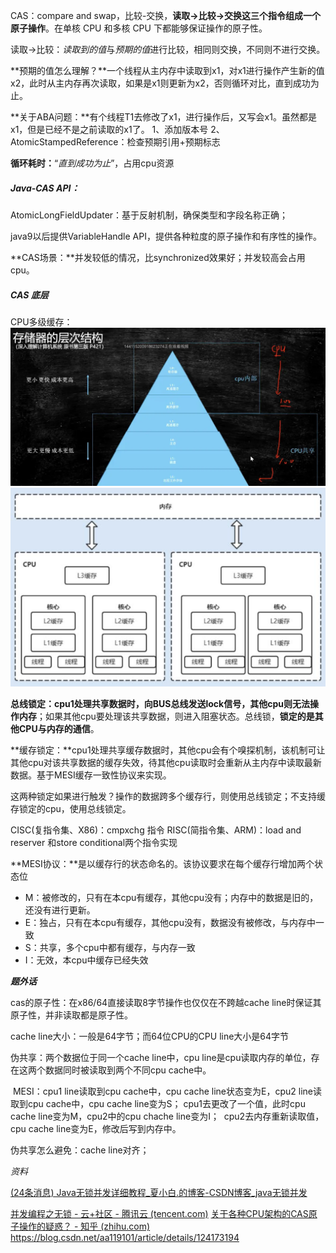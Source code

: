 CAS：compare and swap，比较-交换，**读取->比较->交换这三个指令组成一个原子操作**。在单核 CPU 和多核 CPU 下都能够保证操作的原子性。

读取->比较：*读取到的值*与*预期的值*进行比较，相同则交换，不同则不进行交换。

**预期的值怎么理解？**一个线程从主内存中读取到x1，对x1进行操作产生新的值x2，此时从主内存再次读取，如果是x1则更新为x2，否则循环对比，直到成功为止。

**关于ABA问题：**有个线程T1去修改了x1，进行操作后，又写会x1。虽然都是x1，但是已经不是之前读取的x1了。
1、添加版本号 
2、AtomicStampedReference：检查预期引用+预期标志

**循环耗时：**“*直到成功为止*”，占用cpu资源

##### Java-CAS API：

AtomicLongFieldUpdater：基于反射机制，确保类型和字段名称正确；

java9以后提供VariableHandle API，提供各种粒度的原子操作和有序性的操作。

**CAS场景：**并发较低的情况，比synchronized效果好；并发较高会占用cpu。

##### CAS 底层

CPU多级缓存：![image-20220517001525283](cas.assets/image-20220517001525283.png)![image-20220517000801247](cas.assets/image-20220517000801247.png)

**总线锁定：**cpu1处理共享数据时，向BUS总线发送lock信号，其他cpu则无法操作**内存**；如果其他cpu要处理该共享数据，则进入阻塞状态。总线锁，**锁定的是其他CPU与内存的通信**。

**缓存锁定：**cpu1处理共享缓存数据时，其他cpu会有个嗅探机制，该机制可让其他cpu对该共享数据的缓存失效，待其他cpu读取时会重新从主内存中读取最新数据。基于MESI缓存一致性协议来实现。

这两种锁定如果进行触发？操作的数据跨多个缓存行，则使用总线锁定；不支持缓存锁定的cpu，使用总线锁定。

CISC(复指令集、X86)：cmpxchg 指令
RISC(简指令集、ARM)：load and reserver 和store conditional两个指令实现

**MESI协议：**是以缓存行的状态命名的。该协议要求在每个缓存行增加两个状态位

* M：被修改的，只有在本cpu有缓存，其他cpu没有；内存中的数据是旧的，还没有进行更新。
* E：独占，只有在本cpu有缓存，其他cpu没有，数据没有被修改，与内存中一致
* S：共享，多个cpu中都有缓存，与内存一致
* I：无效，本cpu中缓存已经失效



***题外话***

cas的原子性：在x86/64直接读取8字节操作也仅仅在不跨越cache line时保证其原子性，并非读取都是原子性。

cache line大小：一般是64字节；而64位CPU的CPU line大小是64字节

伪共享：两个数据位于同一个cache line中，cpu line是cpu读取内存的单位，存在这两个数据同时被读取到两个不同cpu cache中。

​	MESI：cpu1 line读取到cpu cache中，cpu cache line状态变为E，cpu2 line读取到cpu cache中，cpu cache line变为S；
​				cpu1去更改了一个值，此时cpu cache line变为M，cpu2中的cpu chache line变为I；
​				cpu2去内存重新读取值，cpu cache line变为E，修改后写到内存中。

伪共享怎么避免：cache line对齐；

*资料*

[(24条消息) Java无锁并发详细教程_夏小白.的博客-CSDN博客_java无锁并发](https://blog.csdn.net/xia1140418216/article/details/121007970)

[并发编程之无锁 - 云+社区 - 腾讯云 (tencent.com)](https://cloud.tencent.com/developer/article/1587913)
[关于各种CPU架构的CAS原子操作的疑惑？ - 知乎 (zhihu.com)](https://www.zhihu.com/question/54882419)
https://blog.csdn.net/aa119101/article/details/124173194